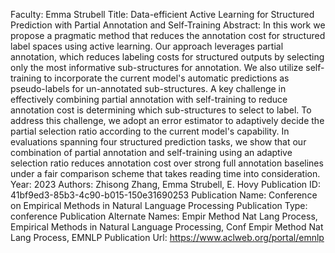 Faculty: Emma Strubell
Title: Data-efficient Active Learning for Structured Prediction with Partial Annotation and Self-Training
Abstract: In this work we propose a pragmatic method that reduces the annotation cost for structured label spaces using active learning. Our approach leverages partial annotation, which reduces labeling costs for structured outputs by selecting only the most informative sub-structures for annotation. We also utilize self-training to incorporate the current model's automatic predictions as pseudo-labels for un-annotated sub-structures. A key challenge in effectively combining partial annotation with self-training to reduce annotation cost is determining which sub-structures to select to label. To address this challenge, we adopt an error estimator to adaptively decide the partial selection ratio according to the current model's capability. In evaluations spanning four structured prediction tasks, we show that our combination of partial annotation and self-training using an adaptive selection ratio reduces annotation cost over strong full annotation baselines under a fair comparison scheme that takes reading time into consideration.
Year: 2023
Authors: Zhisong Zhang, Emma Strubell, E. Hovy
Publication ID: 41bf9ed3-85b3-4c90-b015-150e31690253
Publication Name: Conference on Empirical Methods in Natural Language Processing
Publication Type: conference
Publication Alternate Names: Empir Method Nat Lang Process, Empirical Methods in Natural Language Processing, Conf Empir Method Nat Lang Process, EMNLP
Publication Url: https://www.aclweb.org/portal/emnlp
